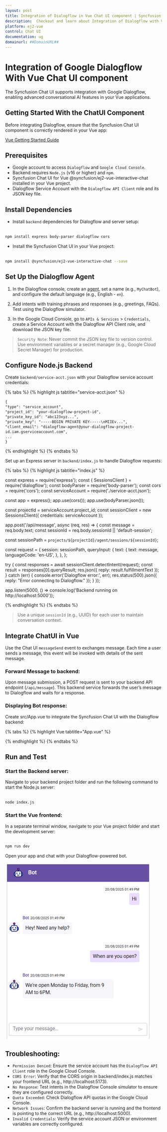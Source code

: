 ```yaml
---
layout: post
title: Integration of Dialogflow in Vue Chat UI component | Syncfusion
description:  Checkout and learn about Integration of Dialogflow with Vue Chat UI component of Syncfusion Essential JS 2 and more details.
platform: ej2-vue
control: Chat UI
documentation: ug
domainurl: ##DomainURL##
---
```


# Integration of Google Dialogflow With Vue Chat UI component

The Syncfusion Chat UI supports integration with Google Dialogflow, enabling advanced conversational AI features in your Vue applications.

## Getting Started With the ChatUI Component

Before integrating Dialogflow, ensure that the Syncfusion Chat UI component is correctly rendered in your Vue app:

[Vue Getting Started Guide](../getting-started)

## Prerequisites

* Google account to access `Dialogflow` and `Google Cloud Console`.
* Backend requires `Node.js` (v16 or higher) and `npm`.
* Syncfusion Chat UI for Vue @syncfusion/ej2-vue-interactive-chat installed in your Vue project.
* Dialogflow Service Account with the `Dialogflow API Client` role and its JSON key file.

## Install Dependencies

* Install `backend` dependencies for Dialogflow and server setup:

```bash

npm install express body-parser dialogflow cors

```
* Install the Syncfusion Chat UI in your Vue project:

```bash

npm install @syncfusion/ej2-vue-interactive-chat --save

```
## Set Up the Dialogflow Agent

1. In the Dialogflow console, create an [agent](https://cloud.google.com/agent-assist/docs), set a name (e.g., `MyChatBot`), and configure the default language (e.g., English - `en`).

2. Add intents with training phrases and responses (e.g., greetings, FAQs). Test using the Dialogflow simulator.

3. In the Google Cloud Console, go to `APIs & Services` > `Credentials`, create a Service Account with the Dialogflow API Client role, and download the JSON key file.

> `Security Note`: Never commit the JSON key file to version control. Use environment variables or a secret manager (e.g., Google Cloud Secret Manager) for production.

## Configure Node.js Backend

Create `backend/service-acct.json` with your Dialogflow service account credentials:

{% tabs %}
{% highlight js tabtitle="service-acct.json" %}

    {
    "type": "service_account",
    "project_id": "your-dialogflow-project-id",
    "private_key_id": "abc123xyz...",
    "private_key": "-----BEGIN PRIVATE KEY-----\nMIIEv...",
    "client_email": "dialogflow-agent@your-dialogflow-project-id.iam.gserviceaccount.com",
    ...
    }

{% endhighlight %}
{% endtabs %}

Set up an Express server in `backend/index.js` to handle Dialogflow requests:

{% tabs %}
{% highlight js tabtitle="index.js" %}

const express = require('express');
const { SessionsClient } = require('dialogflow');
const bodyParser = require('body-parser');
const cors = require('cors');
const serviceAccount = require('./service-acct.json');

const app = express();
app.use(cors());
app.use(bodyParser.json());

const projectId = serviceAccount.project_id;
const sessionClient = new SessionsClient({ credentials: serviceAccount });

app.post('/api/message', async (req, res) => {
  const message = req.body.text;
  const sessionId = req.body.sessionId || 'default-session';

  const sessionPath = `projects/${projectId}/agent/sessions/${sessionId}`;

  const request = {
    session: sessionPath,
    queryInput: {
      text: {
        text: message,
        languageCode: 'en-US',
      },
    },
  };

  try {
    const responses = await sessionClient.detectIntent(request);
    const result = responses[0].queryResult;
    res.json({ reply: result.fulfillmentText });
  } catch (err) {
    console.error('Dialogflow error:', err);
    res.status(500).json({ reply: "Error connecting to Dialogflow." });
  }
});

app.listen(5000, () => console.log('Backend running on http://localhost:5000'));

{% endhighlight %}
{% endtabs %}

> Use a unique `sessionId` (e.g., UUID) for each user to maintain conversation context.

## Integrate ChatUI in Vue
Use the Chat UI `messageSend` event to exchanges  message. Each time a user sends a message, this event will be invoked with details of the sent message.

### Forward Message to backend:

Upon message submission, a POST request is sent to your backend API endpoint (`/api/message`). This backend service forwards the user’s message to Dialogflow and waits for a response.

### Displaying Bot response:

Create src/App.vue to integrate the Syncfusion Chat UI with the Dialogflow backend:

{% tabs %}
{% highlight Vue tabtitle="App.vue" %}
<template>
  <div id="chat-container" style="height: 400px; width: 450px; margin: 0 auto;">
    <ejs-chatui :user="currentUserModel" :header-text="headerText" :header-icon-css="headerIconCss" @message-send="messageSend">
      <e-messages>
        <e-message v-for="(msg, idx) in messages" :key="idx" :text="msg.text" :author="msg.author"></e-message>
      </e-messages>
    </ejs-chatui>
  </div>
</template>

<script setup>
import { ref } from "vue";
import { ChatUIComponent as EjsChatui, MessagesDirective as EMessages, MessageDirective as EMessage } from '@syncfusion/ej2-vue-interactive-chat';

const currentUserModel = {
  id: "user1",
  user: "Albert"
};
const botUserModel = {
  id: "user2",
  user: "Bot",
  avatarUrl: "https://ej2.syncfusion.com/demos/src/chat-ui/images/bot.png"
};
const messages = ref([]);
const headerText = ref("Chatbot");
const headerIconCss = ref("e-header-icon"); 

// Handle sending of message
const messageSend = async (args) => {
  // 1. Add user's message to the UI
  const newUserMessage = { text: args.message.text, author: currentUserModel };
  messages.value.push(newUserMessage);

  // 2. Call backend API to get Dialogflow response
  try {
      const response = await fetch('http://localhost:5000/api/message', {
          method: 'POST',
          headers: { 'Content-Type': 'application/json' },
          body: JSON.stringify({ text: args.message.text, sessionId: currentUserModel.id })
      });
      const data = await response.json();
      // 3. Add bot's reply to the UI
      const botReply = { text: data.reply, author: botUserModel, avatarUrl:'/bot.png'  };
      messages.value.push(botReply);
  } catch {
      const errorMsg = { text: "Sorry, I couldn't contact the server.", author: botUserModel };
      messages.value.push(errorMsg);
  }
};
</script>

<style>
@import "../node_modules/@syncfusion/ej2-base/styles/material3.css";
@import "../node_modules/@syncfusion/ej2-inputs/styles/material3.css";
@import "../node_modules/@syncfusion/ej2-navigations/styles/material3.css";
@import "../node_modules/@syncfusion/ej2-buttons/styles/material3.css";
@import "../node_modules/@syncfusion/ej2-popups/styles/material3.css";
@import "../node_modules/@syncfusion/ej2-interactive-chat/styles/material3.css";
@import "../node_modules/@syncfusion/ej2-splitbuttons/styles/material3.css";

.e-header-icon {
  background-image: url('https://ej2.syncfusion.com/demos/src/chat-ui/images/bot.png');
  background-size: cover;
}
</style>

{% endhighlight %}
{% endtabs %}

## Run and Test

### Start the Backend server:

Navigate to your backend project folder and run the following command to start the Node.js server:

```bash

node index.js

```

### Start the Vue frontend:

In a separate terminal window, navigate to your Vue project folder and start the development server:

```bash

npm run dev

```
Open your app and chat with your Dialogflow-powered bot.

![ChatUI with Dialogflow](../images/dialogflow.png)

## Troubleshooting:

* `Permission Denied`: Ensure the service account has the `Dialogflow API Client` role in the Google Cloud Console.
* `CORS Error`: Verify that the CORS origin in backend/index.js matches your frontend URL (e.g., http://localhost:5173).
* `No Response`: Test intents in the Dialogflow Console simulator to ensure they are configured correctly.
* `Quota Exceeded`: Check Dialogflow API quotas in the Google Cloud Console.
* `Network Issues`: Confirm the backend server is running and the frontend is pointing to the correct URL (e.g., http://localhost:5000).
* `Invalid Credentials`: Verify the service account JSON or environment variables are correctly configured.
